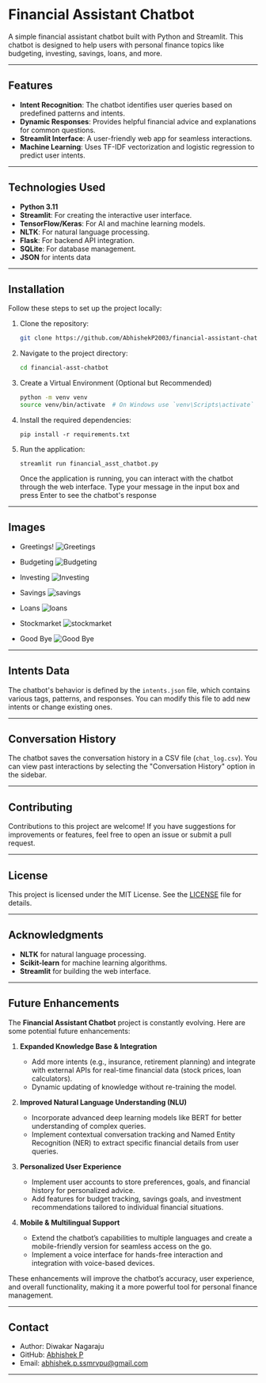 # Financial Assistant Chatbot

A simple financial assistant chatbot built with Python and Streamlit. This chatbot is designed to help users with personal finance topics like budgeting, investing, savings, loans, and more.

---

## Features

- **Intent Recognition**: The chatbot identifies user queries based on predefined patterns and intents.
- **Dynamic Responses**: Provides helpful financial advice and explanations for common questions.
- **Streamlit Interface**: A user-friendly web app for seamless interactions.
- **Machine Learning**: Uses TF-IDF vectorization and logistic regression to predict user intents.

---

## Technologies Used
- **Python 3.11**
- **Streamlit**: For creating the interactive user interface.
- **TensorFlow/Keras**: For AI and machine learning models.
- **NLTK**: For natural language processing.
- **Flask**: For backend API integration.
- **SQLite**: For database management.
- **JSON** for intents data

---

## Installation

Follow these steps to set up the project locally:

1. Clone the repository:
   ```bash
   git clone https://github.com/AbhishekP2003/financial-assistant-chatbot.git
2. Navigate to the project directory:
   ```bash
   cd financial-asst-chatbot
   
3. Create a Virtual Environment (Optional but Recommended)
   ```bash
   python -m venv venv
   source venv/bin/activate  # On Windows use `venv\Scripts\activate`
   ```

4. Install the required dependencies:
   ```
   pip install -r requirements.txt

5. Run the application:
   ```
   streamlit run financial_asst_chatbot.py
   ```
   
   Once the application is running, you can interact with the chatbot through the web interface. Type your message in the input box and press Enter to see the chatbot's response

---

## Images
- Greetings!
  ![Greetings](https://github.com/AbhishekP2003/Financial-assistant-chatbot/blob/eda836790da4ccc9c69476a61b384ae9286e0f50/Greetings.png)

- Budgeting
  ![Budgeting](https://github.com/AbhishekP2003/Financial-assistant-chatbot/blob/4daefce61242db80758aee0a6fe4c8b36513a57c/Budgeting.png)

- Investing
  ![Investing](https://github.com/AbhishekP2003/Financial-assistant-chatbot/blob/79893903dde35f8ee184029fe263eee123cbd224/Investing.png)

- Savings
  ![savings](https://github.com/AbhishekP2003/Financial-assistant-chatbot/blob/adf44f7da857d193b5c91a94041558051d64e883/Savings.png)

- Loans
  ![loans](https://github.com/AbhishekP2003/Financial-assistant-chatbot/blob/2789c2fae5e92d84880dce8e5d0b507f4b3ba263/Loans.png)

- Stockmarket
  ![stockmarket](https://github.com/AbhishekP2003/Financial-assistant-chatbot/blob/1088a11bfb62ae31c952556ca05db7681e8a56a8/Stockmarket.png)

- Good Bye
  ![Good Bye](https://github.com/AbhishekP2003/Financial-assistant-chatbot/blob/a7898ae1a1d0aaea6b326723480bc5a33df8a5b4/Goodbye.png)

---

## Intents Data
The chatbot's behavior is defined by the `intents.json` file, which contains various tags, patterns, and responses. You can modify this file to add new intents or change existing ones.

---

## Conversation History
The chatbot saves the conversation history in a CSV file (`chat_log.csv`). You can view past interactions by selecting the "Conversation History" option in the sidebar.

---

## Contributing
Contributions to this project are welcome! If you have suggestions for improvements or features, feel free to open an issue or submit a pull request.

---

## License
This project is licensed under the MIT License. See the [LICENSE](LICENSE) file for details.

---

## Acknowledgments
- **NLTK** for natural language processing.
- **Scikit-learn** for machine learning algorithms.
- **Streamlit** for building the web interface.

---

## Future Enhancements

The **Financial Assistant Chatbot** project is constantly evolving. Here are some potential future enhancements:

1. **Expanded Knowledge Base & Integration**
   - Add more intents (e.g., insurance, retirement planning) and integrate with external APIs for real-time financial data (stock prices, loan calculators).
   - Dynamic updating of knowledge without re-training the model.

2. **Improved Natural Language Understanding (NLU)**
   - Incorporate advanced deep learning models like BERT for better understanding of complex queries.
   - Implement contextual conversation tracking and Named Entity Recognition (NER) to extract specific financial details from user queries.

3. **Personalized User Experience**
   - Implement user accounts to store preferences, goals, and financial history for personalized advice.
   - Add features for budget tracking, savings goals, and investment recommendations tailored to individual financial situations.

4. **Mobile & Multilingual Support**
   - Extend the chatbot’s capabilities to multiple languages and create a mobile-friendly version for seamless access on the go.
   - Implement a voice interface for hands-free interaction and integration with voice-based devices.

These enhancements will improve the chatbot’s accuracy, user experience, and overall functionality, making it a more powerful tool for personal finance management.


---
## Contact

- Author: Diwakar Nagaraju
- GitHub: [Abhishek P](https://github.com/AbhishekP2003)
- Email: abhishek.p.ssmrvpu@gmail.com
---
